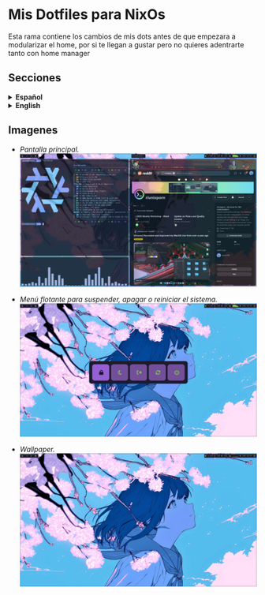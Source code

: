 
# Mis Dotfiles para NixOs

Esta rama contiene los cambios de mis dots antes de que empezara a modularizar el home, por si te llegan a gustar pero no quieres adentrarte tanto con home manager

## Secciones

<details>
<summary><strong>Español</strong></summary>

- [Lista de objetivos](#lista-de-objetivos)
- [Objetivo](#objetivo)
- [Instalación](#instalación)



  
## Lista de objetivos

- [x] Configurar `configuration.nix` completamente
- [x] Personalizar mi sistema a gusto
- [x] Añadir vscode
- [x] Configurar waybar
- [x] Darle un layout de inicio a mi hyprland
- [ ] Declarar las extensiones que quiero para VsCode
- [x] Permitir cambiar de fondo desde waybar y automatico
- [x] Tener un PowerMenu en waybar
- [ ] Poder cambiar el tema en base al fondo
- [x] Crear un Script de instalacion
- [x] Aprender a manejar el sistema por home-manager
- [ ] Modularizar mi sistema
- [ ] Agregar binds utiles en el sistema
- [ ] Aprender a usar nvim sin de comandos con ":"
- [ ] Bloqueo de pantalla automatico
- [ ] Suspension del equipo automatica
- [x] Agregar Spotify
- [ ] Hacer la instalacion automatica
- [ ] ...

## Objetivo

Mi objetivo principal es poder tener un sistema totalmente reproducible, por lo cual quiero aprender a hacer flakes siguiendo una metodologia de empezar por un `configuration.nix` simple, a un home-manager y por ultimo tener un sistema modular y organizado en flake
para el final de esto espero poder manejarme completamente en nix y poder usarlo como mi sistema para trabajar

## Instalación

```bash
# Clona el repositorio en tu HOME o donde prefieras
git clone https://github.com/tu-usuario/.NixOs-Dots.git ~/.NixOs-Dots

# Cambia con cd al directorio del repo
cd NixOs-Dots

# Ejecuta el script para el hardware
./generate-hardware-config.sh

# Debes modificar 3 archivos para que se adapten a tu nombre de host y usuario:

# En configuration.nix
networking.hostName = "TuHost";
users.users.tu_usuario

# En home.nix
home.username = "tu_usuario";
home.homeDirectory = "/home/tu_usuario";

# En flake.nix
nixosConfigurations = {
  TuHost = lib.nixosSystem {
homeConfigurations = {
  tu_usuario = home-manager.lib.homeManagerConfiguration {

# Ejecuta el comando para la nueva gen
sudo nixos-rebuild switch --flake ~/.NixOs-Dots#TuHost

# Ejecuta el comando para las variables del usuario
home-manager switch --flake ~/.NixOs-Dots#tu_usuario

```
</details>
<details>
<summary><strong>English</strong></summary>

- [Checklist](#Checklist)
- [Main objective](#main-objective)
- [Installation](#installation)


## Checklist

- [x] Fully configure `configuration.nix`
- [x] Customize system to my liking
- [x] Add VSCode
- [x] Configure waybar
- [x] Set up an initial layout for Hyprland
- [ ] Declare the VSCode nsions I want
- [x] Allow wallpaper changes from waybar and automatically
- [x] Have a PowerMenu in waybar
- [ ] Change theme based on the wallpaper
- [x] Create an installation script
- [x] Learn to manage the system with home-manager
- [ ] Modularize my system
- [ ] Add useful keybinds to the system
- [ ] Learn to use nvim without needing ":" commands
- [ ] Automatic screen lock
- [ ] Automatic system suspend
- [x] Install Spotify and tune it
- [ ] Make a install script
- [ ] ...

## Main objective

My main goal is to have a fully reproducible system.  
I want to learn how to use flakes by starting with a simple `configuration.nix`, then moving on to home-manager, and finally building a modular and well-organized flake-based setup.  
By the end of this process, I aim to be fully proficient with Nix and use it as my daily working system.

## Installation

```bash
# Clone the repository in your HOME or wherever you prefer
git clone https://github.com/your-user/.NixOs-Dots.git ~/.NixOs-Dots

# Change into the repo directory
cd NixOs-Dots

# Run the script for the hardware
./generate-hardware-config.sh

# You must modify 3 files to match your hostname and username:

# In configuration.nix
networking.hostName = "YourHost";
users.users.your_user

# In home.nix
home.username = "your_user";
home.homeDirectory = "/home/your_user";

# In flake.nix
nixosConfigurations = {
  YourHost = lib.nixosSystem {
homeConfigurations = {
  your_user = home-manager.lib.homeManagerConfiguration {

# Run the command for the new generation
sudo nixos-rebuild switch --flake ~/.NixOs-Dots#YourHost

# Run the command for the user variables
home-manager switch --flake ~/.NixOs-Dots#your_user
```
</details>

## Imagenes

- _Pantalla principal._
![Pantalla de inicio](images/inicio.png)  

- _Menú flotante para suspender, apagar o reiniciar el sistema._
![Menú de apagado](images/powermenu.png)  

- _Wallpaper._
![Fondo de escritorio](images/fondo.png)  
